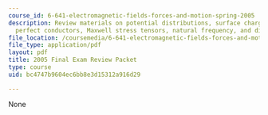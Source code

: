 ```yaml
---
course_id: 6-641-electromagnetic-fields-forces-and-motion-spring-2005
description: Review materials on potential distributions, surface charge densities,
  perfect conductors, Maxwell stress tensors, natural frequency, and displacement.
file_location: /coursemedia/6-641-electromagnetic-fields-forces-and-motion-spring-2005/bc4747b9604ec6bb8e3d15312a916d29_finalsoln_s04.pdf
file_type: application/pdf
layout: pdf
title: 2005 Final Exam Review Packet
type: course
uid: bc4747b9604ec6bb8e3d15312a916d29

---
```

None